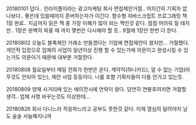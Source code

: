 20180101 덥다.. 인라이플이라는 광고마케팅 회사 면접제안거절.. 어지간히 기획자 없나보다.. 좋은데 있을때까지 존버하는자가 이긴다. 함수형 자바스크립트 프로그래밍 책 1장 완료..
지금까지 읽은 책 중 가장 이해가 많이 되는 책인것 같다. 점점 어려워 질 테지만.. 1장은 완벽히 외울 때 까지 몇번은 다시해야 할 듯.. 9월에 1장만 한번 더 한다.

20180802 오늘도 블록체인 거래소 만들겠다는 기업에 면접제안이 왔지만... 거절했다.
개인적 입장으로 업체의 사업이 일년이상 진행 할 수 있는가에 의문이고 완성시킬 수 있는가도 의문이기 때문에 대부분 거절한다.

20180808 월요일부터 매일 전화가 한번은 온다. 계약직(하나카드), 알 수 없는 기업(아무것도 안되어 있는), 제안 사업 등등이다. 나를 포함 기획자들이 다들 안가고 있는듯.

20180809 양재 사거리에 있는 에이전시에 연락이 왔다. 당연히 연봉후려치면 거절할 생각.. 업체 사명 바꾸는것도 이상한데...

20180826 회사 다니느라 적응하느라고 공부도 못한것 같다. 이제 열심히 달려야지 날도 슬슬 서늘해지니까
